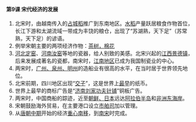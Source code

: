 #### 第9课 宋代经济的发展

1.	北宋时，由越南传入的<u>占城稻</u>推广到东南地区。<u>水稻</u>产量跃居粮食作物首位，长江下游和太湖流域一带成为丰饶的粮仓，出现了“苏湖熟，天下足”（苏常熟，天下足）的谚语。
2.	例举宋朝主要的两项经济作物：<u>茶树，棉花</u>
3.	<u>河北定窑</u>、<u>河南汝窑</u>等地的瓷器，给人别致的美感。北宋兴起的<u>江西景德镇</u>，后来发展成著名的瓷都，南宋时，<u>江南地区</u>已成为我国制瓷业的中心。
4.	两宋时，<u>广州、泉州、明州</u>的造船业有很高的水平，在当时居于世界领先地位。
5.	北宋前期，四川地区出现“<u>交子</u>”，这是世界上<u>最早</u>的纸币。
6.	世界上最早的商标广告是“<u>济南刘家功夫针铺</u>”铜板广告。
7.	两宋时，中国商船的踪迹，近至<u>朝鲜、日本</u>远达<u>阿拉伯半岛</u>和<u>非洲东海岸</u>。
8.	宋朝鼓励海外贸易，在主要港口设立<u>市舶司</u>加以管理。
9.	从<u>唐朝中期</u>开始的经济<u>重心南移</u>，到<u>南宋</u>时完成。